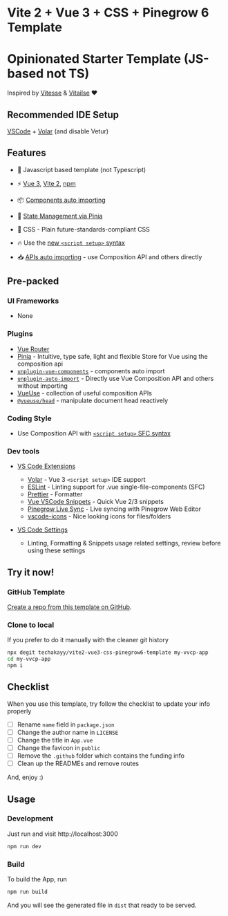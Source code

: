 # Vite 2 + Vue 3 + CSS + Pinegrow 6 Template

# Opinionated Starter Template (JS-based not TS)

Inspired by [Vitesse](https://github.com/antfu/vitesse) & [Vitailse](https://github.com/zynth17/vitailse) ❤

## Recommended IDE Setup

[VSCode](https://code.visualstudio.com/) + [Volar](https://marketplace.visualstudio.com/items?itemName=johnsoncodehk.volar) (and disable Vetur)

## Features

-   🦾 Javascript based template (not Typescript)

-   ⚡️ [Vue 3](https://github.com/vuejs/vue-next), [Vite 2](https://github.com/vitejs/vite), [npm](https://npmjs.com/)

-   📦 [Components auto importing](./src/components)

-   🍍 [State Management via Pinia](https://pinia.esm.dev/)

-   🎨 CSS - Plain future-standards-compliant CSS

-   🔥 Use the [new `<script setup>` syntax](https://github.com/vuejs/rfcs/pull/227)

-   📥 [APIs auto importing](https://github.com/antfu/unplugin-auto-import) - use Composition API and others directly

## Pre-packed

### UI Frameworks

-   None

### Plugins

-   [Vue Router](https://github.com/vuejs/vue-router)
-   [Pinia](https://pinia.esm.dev) - Intuitive, type safe, light and flexible Store for Vue using the composition api
-   [`unplugin-vue-components`](https://github.com/antfu/unplugin-vue-components) - components auto import
-   [`unplugin-auto-import`](https://github.com/antfu/unplugin-auto-import) - Directly use Vue Composition API and others without importing
-   [VueUse](https://github.com/antfu/vueuse) - collection of useful composition APIs
-   [`@vueuse/head`](https://github.com/vueuse/head) - manipulate document head reactively

### Coding Style

-   Use Composition API with [`<script setup>` SFC syntax](https://github.com/vuejs/rfcs/pull/227)

### Dev tools

-   [VS Code Extensions](./.vscode/extensions.json)

    -   [Volar](https://marketplace.visualstudio.com/items?itemName=johnsoncodehk.volar) - Vue 3 `<script setup>` IDE support
    -   [ESLint](https://marketplace.visualstudio.com/items?itemName=dbaeumer.vscode-eslint) - Linting support for .vue single-file-components (SFC)
    -   [Prettier](https://marketplace.visualstudio.com/items?itemName=esbenp.prettier-vscode) - Formatter
    -   [Vue VSCode Snippets](https://marketplace.visualstudio.com/items?itemName=sdras.vue-vscode-snippets) - Quick Vue 2/3 snippets
    -   [Pinegrow Live Sync](https://marketplace.visualstudio.com/items?itemName=Pinegrow.pinegrow-vscode) - Live syncing with Pinegrow Web Editor
    -   [vscode-icons](https://marketplace.visualstudio.com/items?itemName=vscode-icons-team.vscode-icons) - Nice looking icons for files/folders

-   [VS Code Settings](./.vscode/settings.json)
    -   Linting, Formatting & Snippets usage related settings, review before using these settings

## Try it now!

### GitHub Template

[Create a repo from this template on GitHub](https://github.com/techakayy/vite2-vue3-css-pinegrow6-template/generate).

### Clone to local

If you prefer to do it manually with the cleaner git history

```bash
npx degit techakayy/vite2-vue3-css-pinegrow6-template my-vvcp-app
cd my-vvcp-app
npm i
```

## Checklist

When you use this template, try follow the checklist to update your info properly

-   [ ] Rename `name` field in `package.json`
-   [ ] Change the author name in `LICENSE`
-   [ ] Change the title in `App.vue`
-   [ ] Change the favicon in `public`
-   [ ] Remove the `.github` folder which contains the funding info
-   [ ] Clean up the READMEs and remove routes

And, enjoy :)

## Usage

### Development

Just run and visit http://localhost:3000

```bash
npm run dev
```

### Build

To build the App, run

```bash
npm run build
```

And you will see the generated file in `dist` that ready to be served.
